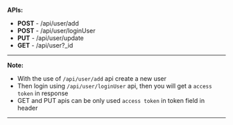**APIs:**
* **POST** - /api/user/add
* **POST** - /api/user/loginUser
* **PUT** - /api/user/update
* **GET** - /api/user?_id

****

**Note:**
* With the use of ````/api/user/add```` api create a new user
* Then login using ````/api/user/loginUser```` api, then you will get a ````access token```` in response 
* GET and PUT apis can be only used  ````access token```` in token field in header

****